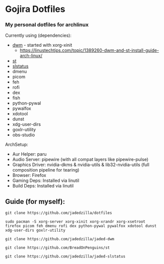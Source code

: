 # Gojira Dotfiles
### My personal dotfiles for archlinux
Currently using (dependencies):
- [dwm](https://github.com/jadedzilla/jaded-dwm) - started with xorg-xinit
    - https://linustechtips.com/topic/1389260-dwm-and-st-install-guide-arch-linux/
- [st](https://github.com/BreadOnPenguins/st)
- [slstatus](https://github.com/jadedzilla/jaded-slstatus)
- dmenu
- picom
- feh
- rofi
- dex
- fish
- python-pywal
- pywalfox
- xdotool
- dunst
- xdg-user-dirs
- goxlr-utility
- obs-studio

ArchSetup:
- Aur Helper: paru
- Audio Server: pipewire (with all compat layers like pipewire-pulse)
- Graphics Driver: nvidia-dkms & nvidia-utils & lib32-nvidia-utils (full composition pipeline for tearing)
- Browser: Firefox
- Gaming Deps: Installed via linutil
- Build Deps: Installed via linutil

## Guide (for myself):
`git clone https://github.com/jadedzilla/dotfiles`

`sudo pacman -S xorg-server xorg-xinit xorg-xrandr xorg-xsetroot firefox picom feh dmenu rofi dex python-pywal pywalfox xdotool dunst xdg-user-dirs goxlr-utility`

`git clone https://github.com/jadedzilla/jaded-dwm`

`git clone https://github.com/BreadOnPenguins/st`

`git clone https://github.com/jadedzilla/jaded-slstatus`
